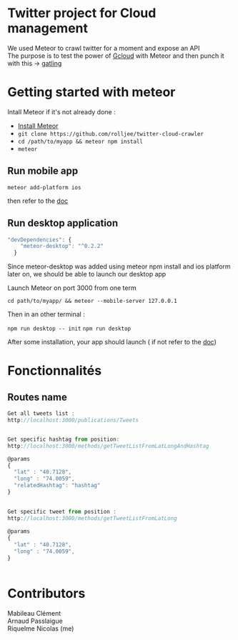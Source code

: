 # __Twitter project for Cloud management__

We used Meteor to crawl twitter for a moment and expose an API   
The purpose is to test the power of [Gcloud](https://cloud.google.com/) with Meteor and then punch it with this -> [gatling](http://gatling.io/#/)


# __Getting started with meteor__

Intall Meteor if it's not already done :  
* [Install Meteor](https://www.meteor.com/install)
* `git clone https://github.com/rolljee/twitter-cloud-crawler`
* `cd /path/to/myapp && meteor npm install`
* `meteor`

## __Run mobile app__

`meteor add-platform ios`  

then refer to the [doc](https://www.meteor.com/tutorials/blaze/running-on-mobile) 


## __Run desktop application__

```javascript
"devDependencies": {
    "meteor-desktop": "^0.2.2"
  }  
```
  
Since meteor-desktop was added using meteor npm install and ios platform later on, we should be able to launch our desktop app  

 
Launch Meteor on port 3000 from one term

`cd path/to/myapp/ && meteor --mobile-server 127.0.0.1`

Then in an other terminal :

`npm run desktop -- init` 
`npm run desktop` 

After some installation, your app should launch ( if not refer to the [doc](https://www.npmjs.com/package/meteor-desktop))


# __Fonctionnalités__
## __Routes name__


```javascript
Get all tweets list :
http://localhost:3000/publications/Tweets 


Get specific hashtag from position:
http://localhost:3000/methods/getTweetListFromLatLongAndHashtag

@params
{
  "lat" : "40.7128",  
  "long" : "74.0059",
  "relatedHashtag": "hashtag"
}
  

Get specific tweet from position :
http://localhost:3000/methods/getTweetListFromLatLong
  
@params
{
  "lat" : "40.7128",  
  "long" : "74.0059",
}
 
```
# __Contributors__

Mabileau Clément  
Arnaud Passlaigue  
Riquelme Nicolas (me)